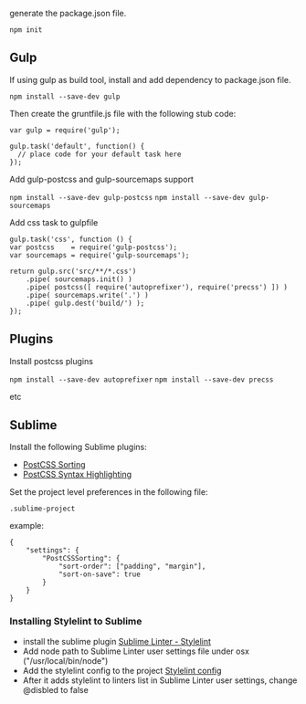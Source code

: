 generate the package.json file.

`npm init`

## Gulp

If using gulp as build tool, install and add dependency to package.json file.

`npm install --save-dev gulp`

Then create the gruntfile.js file with the following stub code:

    var gulp = require('gulp');

    gulp.task('default', function() {
      // place code for your default task here
    });

Add gulp-postcss and gulp-sourcemaps support

`npm install --save-dev gulp-postcss`
`npm install --save-dev gulp-sourcemaps`

Add css task to gulpfile

    gulp.task('css', function () {
    var postcss    = require('gulp-postcss');
    var sourcemaps = require('gulp-sourcemaps');

    return gulp.src('src/**/*.css')
        .pipe( sourcemaps.init() )
        .pipe( postcss([ require('autoprefixer'), require('precss') ]) )
        .pipe( sourcemaps.write('.') )
        .pipe( gulp.dest('build/') );
    });

## Plugins

Install postcss plugins

`npm install --save-dev autoprefixer`
`npm install --save-dev precss`

etc

## Sublime

Install the following Sublime plugins:

* [PostCSS Sorting](https://packagecontrol.io/packages/PostCSS%20Sorting)
* [PostCSS Syntax Highlighting](https://packagecontrol.io/packages/Syntax%20Highlighting%20for%20PostCSS)

Set the project level preferences in the following file:

`.sublime-project`

example:

    {
        "settings": {
            "PostCSSSorting": {
                "sort-order": ["padding", "margin"],
                "sort-on-save": true
            }
        }
    }

### Installing Stylelint to Sublime

* install the sublime plugin [Sublime Linter - Stylelint](https://github.com/kungfusheep/SublimeLinter-contrib-stylelint)
* Add node path to Sublime Linter user settings file under osx ("/usr/local/bin/node")
* Add the stylelint config to the project [Stylelint config](https://github.com/stylelint/stylelint/blob/master/docs/user-guide/configuration.md)
* After it adds stylelint to linters list in Sublime Linter user settings, change @disbled to false
